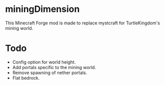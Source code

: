 miningDimension
===============
This Minecraft Forge mod is made to replace mystcraft for TurtleKingdom's mining world.


Todo
====
 * Config option for world height.
 * Add portals specific to the mining world.
 * Remove spawning of nether portals.
 * Flat bedrock.
